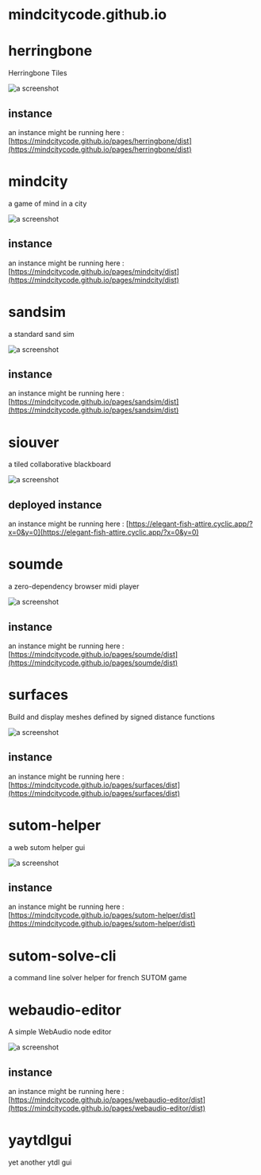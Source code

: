 # mindcitycode.github.io

# herringbone

Herringbone Tiles

![a screenshot](https://github.com/mindcitycode/herringbone/blob/main/screenshot.png?raw=true|width=100px)

## instance

an instance might be running here : [https://mindcitycode.github.io/pages/herringbone/dist](https://mindcitycode.github.io/pages/herringbone/dist)

# mindcity

a game of mind in a city

![a screenshot](https://github.com/mindcitycode/mindcity/blob/main/screenshot.png?raw=true)

## instance

an instance might be running here : [https://mindcitycode.github.io/pages/mindcity/dist](https://mindcitycode.github.io/pages/mindcity/dist)

# sandsim

a standard sand sim

![a screenshot](https://github.com/mindcitycode/sandsim/blob/main/screenshot.png?raw=true)

## instance

an instance might be running here : [https://mindcitycode.github.io/pages/sandsim/dist](https://mindcitycode.github.io/pages/sandsim/dist)

# siouver

a tiled collaborative blackboard

![a screenshot](https://github.com/mindcitycode/siouver/blob/main/screenshot.png?raw=true)

## deployed instance

an instance might be running here : [https://elegant-fish-attire.cyclic.app/?x=0&y=0](https://elegant-fish-attire.cyclic.app/?x=0&y=0)

# soumde

a zero-dependency browser midi player

![a screenshot](https://github.com/mindcitycode/soumde/blob/main/screenshot.png?raw=true)

## instance

an instance might be running here : [https://mindcitycode.github.io/pages/soumde/dist](https://mindcitycode.github.io/pages/soumde/dist)

# surfaces

Build and display meshes defined by signed distance functions

![a screenshot](https://github.com/mindcitycode/surfaces/blob/main/screenshot.png?raw=true)

## instance

an instance might be running here : [https://mindcitycode.github.io/pages/surfaces/dist](https://mindcitycode.github.io/pages/surfaces/dist)

# sutom-helper

a web sutom helper gui

![a screenshot](https://github.com/mindcitycode/sutom-helper/blob/main/screenshot.png?raw=true)

## instance

an instance might be running here : [https://mindcitycode.github.io/pages/sutom-helper/dist](https://mindcitycode.github.io/pages/sutom-helper/dist)

# sutom-solve-cli

a command line solver helper for french SUTOM game

# webaudio-editor

A simple WebAudio node editor

![a screenshot](https://github.com/mindcitycode/webaudio-editor/blob/main/screenshot.png?raw=true)

## instance

an instance might be running here : [https://mindcitycode.github.io/pages/webaudio-editor/dist](https://mindcitycode.github.io/pages/webaudio-editor/dist)

# yaytdlgui

yet another ytdl gui
